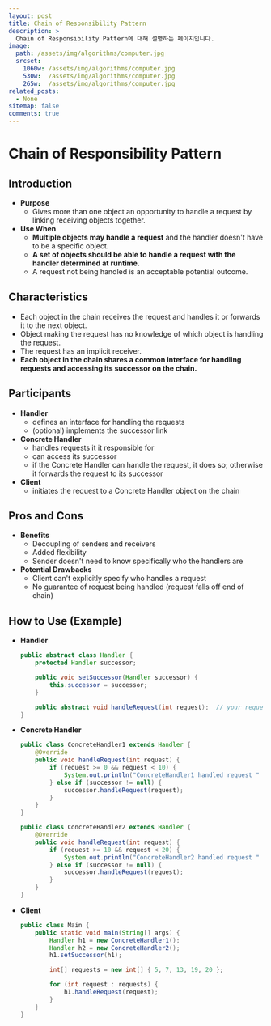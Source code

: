 ```yaml
---
layout: post
title: Chain of Responsibility Pattern
description: >
  Chain of Responsibility Pattern에 대해 설명하는 페이지입니다.
image: 
  path: /assets/img/algorithms/computer.jpg
  srcset:
    1060w: /assets/img/algorithms/computer.jpg
    530w:  /assets/img/algorithms/computer.jpg
    265w:  /assets/img/algorithms/computer.jpg
related_posts:
  - None
sitemap: false
comments: true
---
```


# Chain of Responsibility Pattern

## Introduction 
- **Purpose**
  - Gives more than one object an opportunity to handle a request by linking receiving objects together.
- **Use When**
  - **Multiple objects may handle a request** and the handler doesn't have to be a specific object.
  - **A set of objects should be able to handle a request with the handler determined at runtime.**
  - A request not being handled is an acceptable potential outcome.

## Characteristics
- Each object in the chain receives the request and handles it or forwards it to the next object.
- Object making the request has no knowledge of which object is handling the request.
- The request has an implicit receiver.
- **Each object in the chain shares a common interface for handling requests and accessing its successor on the chain.**

## Participants
- **Handler**
  - defines an interface for handling the requests
  - (optional) implements the successor link
- **Concrete Handler**
  - handles requests it it responsible for
  - can access its successor
  - if the Concrete Handler can handle the request, it does so; otherwise it forwards the request to its successor
- **Client**
  - initiates the request to a Concrete Handler object on the chain

## Pros and Cons
- **Benefits**
  - Decoupling of senders and receivers
  - Added flexibility
  - Sender doesn't need to know specifically who the handlers are
- **Potential Drawbacks**
  - Client can't explicitly specify who handles a request
  - No guarantee of request being handled (request falls off end of chain)

## How to Use (Example)
- **Handler**
  ```java
  public abstract class Handler {
      protected Handler successor;
  
      public void setSuccessor(Handler successor) {
          this.successor = successor;
      }

      public abstract void handleRequest(int request);  // your request to be handled
  }
  ```
- **Concrete Handler**
  ```java
  public class ConcreteHandler1 extends Handler {
      @Override
      public void handleRequest(int request) {
          if (request >= 0 && request < 10) {
              System.out.println("ConcreteHandler1 handled request " + request);
          } else if (successor != null) {
              successor.handleRequest(request);
          }
      }
  }
  ```
  ```java
  public class ConcreteHandler2 extends Handler {
      @Override
      public void handleRequest(int request) {
          if (request >= 10 && request < 20) {
              System.out.println("ConcreteHandler2 handled request " + request);
          } else if (successor != null) {
              successor.handleRequest(request);
          }
      }
  }
  ```
- **Client**
  ```java
  public class Main {
      public static void main(String[] args) {
          Handler h1 = new ConcreteHandler1();
          Handler h2 = new ConcreteHandler2();
          h1.setSuccessor(h1);

          int[] requests = new int[] { 5, 7, 13, 19, 20 };

          for (int request : requests) {
              h1.handleRequest(request);
          }
      }
  }
  ```